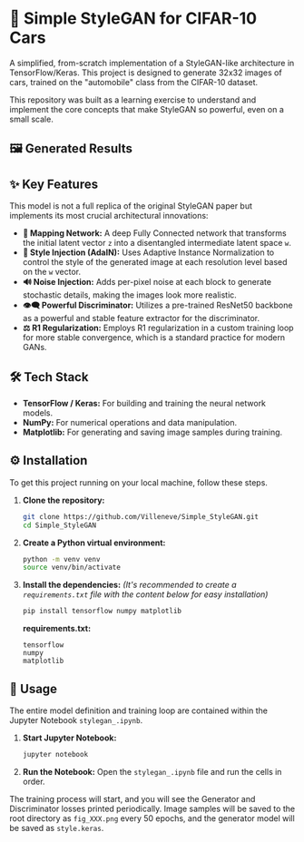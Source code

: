 # 🚗 Simple StyleGAN for CIFAR-10 Cars

A simplified, from-scratch implementation of a StyleGAN-like architecture in TensorFlow/Keras. This project is designed to generate 32x32 images of cars, trained on the "automobile" class from the CIFAR-10 dataset.

This repository was built as a learning exercise to understand and implement the core concepts that make StyleGAN so powerful, even on a small scale.

## 🖼️ Generated Results

## ✨ Key Features

This model is not a full replica of the original StyleGAN paper but implements its most crucial architectural innovations:

  * **🎨 Mapping Network:** A deep Fully Connected network that transforms the initial latent vector `z` into a disentangled intermediate latent space `w`.
  * **💉 Style Injection (AdaIN):** Uses Adaptive Instance Normalization to control the style of the generated image at each resolution level based on the `w` vector.
  * **🔊 Noise Injection:** Adds per-pixel noise at each block to generate stochastic details, making the images look more realistic.
  * **👁️‍🗨️ Powerful Discriminator:** Utilizes a pre-trained ResNet50 backbone as a powerful and stable feature extractor for the discriminator.
  * **⚖️ R1 Regularization:** Employs R1 regularization in a custom training loop for more stable convergence, which is a standard practice for modern GANs.

## 🛠️ Tech Stack

  * **TensorFlow / Keras:** For building and training the neural network models.
  * **NumPy:** For numerical operations and data manipulation.
  * **Matplotlib:** For generating and saving image samples during training.

## ⚙️ Installation

To get this project running on your local machine, follow these steps.

1.  **Clone the repository:**

    ```bash
    git clone https://github.com/Villeneve/Simple_StyleGAN.git
    cd Simple_StyleGAN
    ```

2.  **Create a Python virtual environment:**

    ```bash
    python -m venv venv
    source venv/bin/activate
    ```

3.  **Install the dependencies:**
    *(It's recommended to create a `requirements.txt` file with the content below for easy installation)*

    ```bash
    pip install tensorflow numpy matplotlib
    ```

    **requirements.txt:**

    ```
    tensorflow
    numpy
    matplotlib
    ```

## 🚀 Usage

The entire model definition and training loop are contained within the Jupyter Notebook `stylegan_.ipynb`.

1.  **Start Jupyter Notebook:**

    ```bash
    jupyter notebook
    ```

2.  **Run the Notebook:** Open the `stylegan_.ipynb` file and run the cells in order.

The training process will start, and you will see the Generator and Discriminator losses printed periodically. Image samples will be saved to the root directory as `fig_XXX.png` every 50 epochs, and the generator model will be saved as `style.keras`.